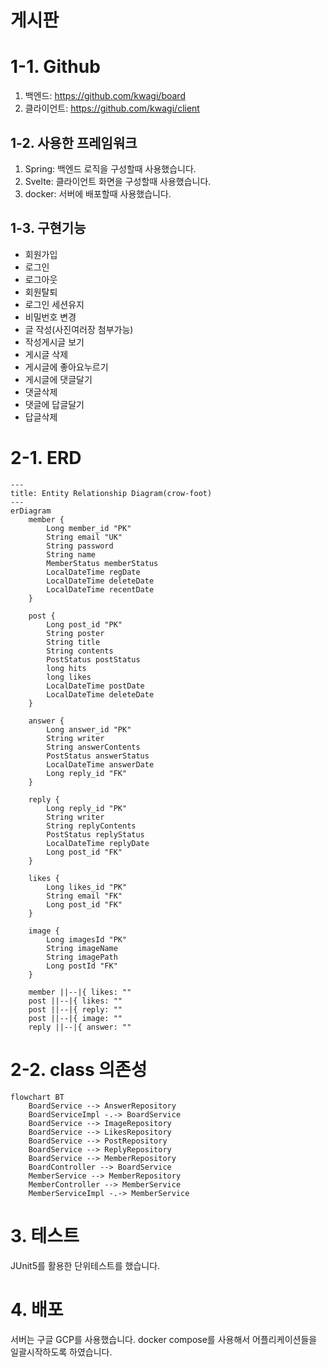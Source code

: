 # 게시판

# 1-1. Github

1. 백엔드: https://github.com/kwagi/board
2. 클라이언트: https://github.com/kwagi/client

## 1-2. 사용한 프레임워크

1. Spring: 백엔드 로직을 구성할때 사용했습니다.
2. Svelte: 클라이언트 화면을 구성할때 사용했습니다.
3. docker: 서버에 배포할때 사용했습니다.

## 1-3. 구현기능

- 회원가입
- 로그인
- 로그아웃
- 회원탈퇴
- 로그인 세션유지
- 비밀번호 변경
- 글 작성(사진여러장 첨부가능)
- 작성게시글 보기
- 게시글 삭제
- 게시글에 좋아요누르기
- 게시글에 댓글달기
- 댓글삭제
- 댓글에 답글달기
- 답글삭제

# 2-1. ERD

```mermaid
---
title: Entity Relationship Diagram(crow-foot)
---
erDiagram
    member {
        Long member_id "PK"
        String email "UK"
        String password
        String name
        MemberStatus memberStatus
        LocalDateTime regDate
        LocalDateTime deleteDate
        LocalDateTime recentDate
    }

    post {
        Long post_id "PK"
        String poster
        String title
        String contents
        PostStatus postStatus
        long hits
        long likes
        LocalDateTime postDate
        LocalDateTime deleteDate
    }

    answer {
        Long answer_id "PK"
        String writer
        String answerContents
        PostStatus answerStatus
        LocalDateTime answerDate
        Long reply_id "FK"
    }

    reply {
        Long reply_id "PK"
        String writer
        String replyContents
        PostStatus replyStatus
        LocalDateTime replyDate
        Long post_id "FK"
    }

    likes {
        Long likes_id "PK"
        String email "FK"
        Long post_id "FK"
    }

    image {
        Long imagesId "PK"
        String imageName
        String imagePath
        Long postId "FK"
    }

    member ||--|{ likes: ""
    post ||--|{ likes: ""
    post ||--|{ reply: ""
    post ||--|{ image: ""
    reply ||--|{ answer: ""
```

# 2-2. class 의존성

```mermaid
flowchart BT
    BoardService --> AnswerRepository
    BoardServiceImpl -.-> BoardService
    BoardService --> ImageRepository
    BoardService --> LikesRepository
    BoardService --> PostRepository
    BoardService --> ReplyRepository
    BoardService --> MemberRepository
    BoardController --> BoardService
    MemberService --> MemberRepository
    MemberController --> MemberService
    MemberServiceImpl -.-> MemberService
```

# 3. 테스트

JUnit5를 활용한 단위테스트를 했습니다.

# 4. 배포

서버는 구글 GCP를 사용했습니다. docker compose를 사용해서 어플리케이션들을 일괄시작하도록 하였습니다.